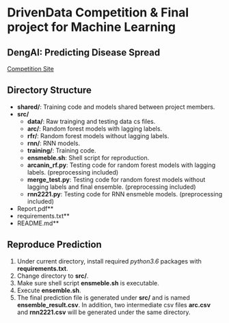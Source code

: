 # DrivenData Competition & Final project for Machine Learning  


## DengAI: Predicting Disease Spread
[Competition Site](https://www.drivendata.org/competitions/44/dengai-predicting-disease-spread/)


## Directory Structure

-	**shared/**: Training code and models shared between project members.
-	**src/**
	-	**data/**: Raw trainging and testing data cs files.
	-	**arc/**: Random forest models with lagging labels.
	-	**rfr/**: Random forest models without lagging labels.
	-	**rnn/**: RNN models.
	-	**training/**: Training code.
	-	**ensmeble.sh**: Shell script for reproduction.
	-	**arcanin_rf.py**: Testing code for random forest models with lagging labels. (preprocessing included)
	-	**merge_test.py**: Testing code for random forest models without lagging labels and final ensemble. (preprocessing included)
	-	**rnn2221.py**: Testing code for RNN ensmeble models. (preprocessing included)
-	Report.pdf**
-	requirements.txt**
-	README.md**


## Reproduce Prediction
1. Under current directory, install required *python3.6* packages with **requirements.txt**.
2. Change directory to **src/**.
3. Make sure shell script **ensmeble.sh** is executable.
4. Execute **ensemble.sh**.
5. The final prediction file is generated under **src/** and is named **ensemble_result.csv**. In addition, two intermediate csv files **arc.csv** and **rnn2221.csv** will be generated under the same directory.
